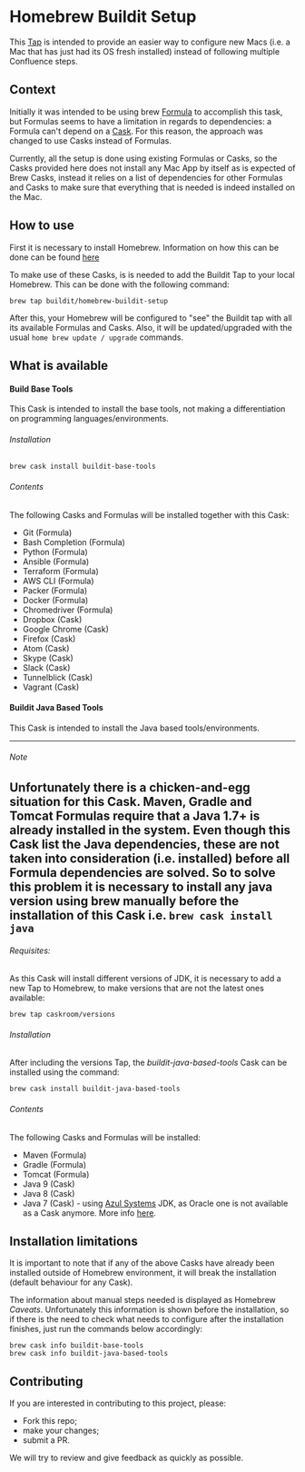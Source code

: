 # Homebrew Buildit Setup

This [Tap](https://github.com/Homebrew/brew/blob/master/docs/How-to-Create-and-Maintain-a-Tap.md) 
is intended to provide an easier way to configure new Macs (i.e. a Mac that has just had its OS fresh installed) 
instead of following multiple Confluence steps.


## Context 

Initially it was intended to be using brew [Formula](https://github.com/Homebrew/brew/blob/master/docs/Formula-Cookbook.md) 
to accomplish this task, but Formulas seems to have a limitation in regards to dependencies: 
a Formula can't depend on a [Cask](https://github.com/caskroom/homebrew-cask/blob/master/USAGE.md).
For this reason, the approach was changed to use Casks instead of Formulas. 

Currently, all the setup is done using existing Formulas or Casks, so the Casks provided here does not install
any Mac App by itself as is expected of Brew Casks, instead it relies on a list of dependencies
for other Formulas and Casks to make sure that everything that is needed is indeed installed on the Mac.

## How to use

First it is necessary to install Homebrew. Information on how this can be done can be found [here](https://brew.sh/)

To make use of these Casks, is is needed to add the Buildit Tap to your local Homebrew.
This can be done with the following command:

```
brew tap buildit/homebrew-buildit-setup
```

After this, your Homebrew will be configured to "see" the Buildit tap with all its available Formulas and Casks.
Also, it will be updated/upgraded with the usual ``home brew update / upgrade`` commands.

## What is available

#### Build Base Tools

This Cask is intended to install the base tools, not making a differentiation on programming
languages/environments.

###### Installation 

```
brew cask install buildit-base-tools
```

###### Contents

The following Casks and Formulas will be installed together with this Cask:

* Git (Formula)
* Bash Completion (Formula)
* Python (Formula)
* Ansible (Formula)
* Terraform (Formula)
* AWS CLI (Formula)
* Packer (Formula)
* Docker (Formula)
* Chromedriver (Formula)
* Dropbox (Cask)
* Google Chrome (Cask)
* Firefox (Cask)
* Atom (Cask)
* Skype (Cask)
* Slack (Cask)
* Tunnelblick (Cask)
* Vagrant (Cask)

#### Buildit Java Based Tools

This Cask is intended to install the Java based tools/environments.

---
###### Note
Unfortunately there is a chicken-and-egg situation for this Cask. 
Maven, Gradle and Tomcat Formulas require that a Java 1.7+ is already installed in the system. Even though this Cask list the Java dependencies,
these are not taken into consideration (i.e. installed) before all Formula dependencies are solved. 
So to solve this problem it is necessary to install any java version using brew manually before the installation of this Cask i.e. ``brew cask install java``
---

###### Requisites:
As this Cask will install different versions of JDK, it is necessary to add a new Tap to Homebrew, to make
versions that are not the latest ones available:

```
brew tap caskroom/versions
```


###### Installation 
After including the versions Tap, the *buildit-java-based-tools* Cask can be installed using the command:

```
brew cask install buildit-java-based-tools
```

###### Contents

The following Casks and Formulas will be installed:
* Maven (Formula)
* Gradle (Formula)
* Tomcat (Formula)
* Java 9 (Cask)
* Java 8 (Cask)
* Java 7 (Cask) - using [Azul Systems](https://www.azul.com/downloads/zulu/) JDK, as Oracle one is not available as a Cask anymore. 
More info [here](https://github.com/caskroom/homebrew-versions/pull/3914).

## Installation limitations

It is important to note that if any of the above Casks have already been installed outside of Homebrew environment, 
it will break the installation (default behaviour for any Cask).

The information about manual steps needed is displayed as Homebrew *Caveats*. Unfortunately this information
is shown before the installation, so if there is the need to check what needs to configure after the installation finishes, 
just run the commands below accordingly:

```
brew cask info buildit-base-tools
brew cask info buildit-java-based-tools
```

## Contributing

If you are interested in contributing to this project, please: 
* Fork this repo; 
* make your changes; 
* submit a PR.

We will try to review and give feedback as quickly as possible.